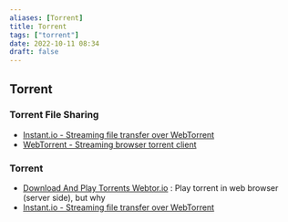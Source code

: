 ```yaml
---
aliases: [Torrent]
title: Torrent
tags: ["torrent"]
date: 2022-10-11 08:34
draft: false
---
```


## Torrent

### Torrent File Sharing

- [Instant.io - Streaming file transfer over WebTorrent](https://instant.io/)
- [WebTorrent - Streaming browser torrent client](https://webtorrent.io/)

### Torrent

- [Download And Play Torrents  Webtor.io](https://webtor.io/) : Play torrent in web browser (server side), but why
- [Instant.io - Streaming file transfer over WebTorrent](https://instant.io/)
